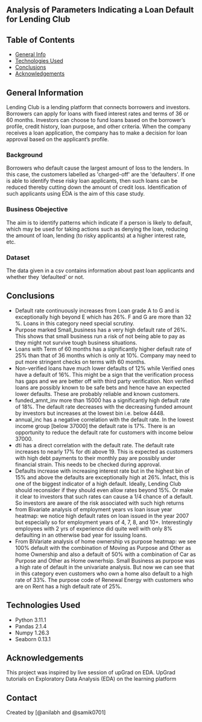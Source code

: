 ## Analysis of Parameters Indicating a Loan Default for Lending Club


## Table of Contents
* [General Info](#general-information)
* [Technologies Used](#technologies-used)
* [Conclusions](#conclusions)
* [Acknowledgements](#acknowledgements)

## General Information
Lending Club is a lending platform that connects borrowers and investors. Borrowers can apply for loans with fixed interest rates and terms of 36 or 60 months. Investors can choose to fund loans based on the borrower’s profile, credit history, loan purpose, and other criteria. When the company receives a loan application, the company has to make a decision for loan approval based on the applicant’s profile. 
### Background
Borrowers who default cause the largest amount of loss to the lenders. In this case, the customers labelled as 'charged-off' are the 'defaulters'. 
If one is able to identify these risky loan applicants, then such loans can be reduced thereby cutting down the amount of credit loss. Identification of such applicants using EDA is the aim of this case study.
### Business Obejective
The aim is to identify patterns which indicate if a person is likely to default, which may be used for taking actions such as denying the loan, reducing the amount of loan, lending (to risky applicants) at a higher interest rate, etc.
### Dataset
The data given in a csv contains information about past loan applicants and whether they ‘defaulted’ or not. 

## Conclusions
- Default rate continuously increases from Loan grade A to G and is exceptionally high beyond E which has 26%. F and G are more than 32 %. Loans in this category need special scrutiny.
- Purpose marked Small_business has a very high default rate of 26%. This shows that small business run a risk of not being able to pay as they might not survive tough business situations.
- Loans with Term of 60 months has a significantly higher default rate of 25% than that of 36 months which is only at 10%. Company may need to put more stringent checks on terms with 60 months.
-  Non-verified loans have much lower defaults of 12% while Verified ones have a default of 16%. This might be a sign that the verification process has gaps and we are better off with third party verification. Non verified loans are possibly known to be safe bets and hence have an expected lower defaults. These are probably reliable and known customers.
 - funded_amnt_inv more than 15000 has a significantly high default rate of 18%.
The default rate decreases with the decreasing funded amount by investors but increases at the lowest bin i.e. below 4448.
- annual_inc has a negative correlation with the default rate. In the lowest income group [below 37000] the default rate is 17%. There is an opportunity to reduce the default rate for customers with income below 37000.
- dti has a direct correlation with the default rate. The default rate increases to nearly 17% for dti above 19. This is expected as customers with high debt payments to their monthly pay are possibly under financial strain. This needs to be checked during approval.
- Defaults increase with increasing interest rate but in the highest bin of 15% and above the defaults are exceptionally high at 26%. Infact, this is one of the biggest indicator of a high default. Ideally, Lending Club should reconsider if they should even allow rates beyond 15%. Or make it clear to investors that such rates can cause a 1/4 chance of a default. So investors are aware of the risk associated with such high returns
- from Bivariate analysis of employment years vs loan issue year heatmap: we notice high default rates on loan issued in the year 2007 but especially so for employment years of 4, 7, 8, and 10+. Interestingly employees with 2 yrs of experience did quite well with only 8% defaulting in an otherwise bad year for issuing loans.
- From BiVariate analysis of home ownership vs purpose heatmap: we see 100% default with the combination of Moving as Purpose and Other as home Ownership and also a default of 50% with
 a combination of Car as Purpose and Other as Home ownerhsip. Small Business as purpose was a high rate of default in the univariate analysis. But now we can see that in this category even customers who own a home also default to a high rate of 33%. The purpose code of Renewal Energy with customers who are on Rent has a high default rate of 25%.

## Technologies Used
- Python 3.11.1
- Pandas 2.1.4
- Numpy 1.26.3 
- Seaborn 0.13.1

## Acknowledgements
This project was inspired by live session of upGrad on EDA.
UpGrad tutorials on Exploratory Data Analysis (EDA) on the learning platform

## Contact
Created by [@anilabh and @samik0701]


<!-- Optional -->
<!-- ## License -->
<!-- This project is open source and available under the [... License](). -->

<!-- You don't have to include all sections - just the one's relevant to your project -->
